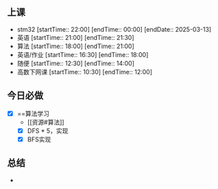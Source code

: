 ## 上课
-  stm32 [startTime:: 22:00]  [endTime:: 00:00]  [endDate:: 2025-03-13]
-  英语 [startTime:: 21:00]  [endTime:: 21:30]
-  算法 [startTime:: 18:00]  [endTime:: 21:00]
-  英语/作业 [startTime:: 16:30]  [endTime:: 18:00]
-  随便 [startTime:: 12:30]  [endTime:: 14:00]
-  高数下网课 [startTime:: 10:30]  [endTime:: 12:00]
## 今日必做
* [x] ==算法学习
	* [[资源#算法]]
	* [x] DFS * 5，实现
	* [x] BFS实现
## 总结
* 